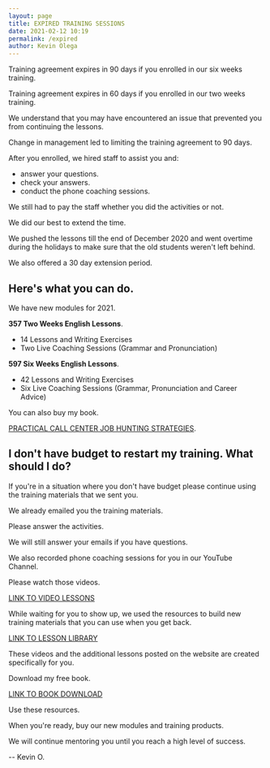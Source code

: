 ```yaml
--- 
layout: page
title: EXPIRED TRAINING SESSIONS
date: 2021-02-12 10:19
permalink: /expired 
author: Kevin Olega 
--- 
```

Training agreement expires in 90 days if you enrolled in our six weeks training.

Training agreement expires in 60 days if you enrolled in our two weeks training.

We understand that you may have encountered an issue that prevented you from continuing the lessons.

Change in management led to limiting the training agreement to 90 days.

After you enrolled, we hired staff to assist you and:

- answer your questions.
- check your answers.
- conduct the phone coaching sessions.

We still had to pay the staff whether you did the activities or not.

We did our best to extend the time.

We pushed the lessons till the end of December 2020 and went overtime during the holidays to make sure that the old students weren't left behind.

We also offered a 30 day extension period.

## Here's what you can do.

We have new modules for 2021.

**357 Two Weeks English Lessons**.

- 14 Lessons and Writing Exercises
- Two Live Coaching Sessions (Grammar and Pronunciation)

**597 Six Weeks English Lessons**.

- 42 Lessons and Writing Exercises
- Six Live Coaching Sessions (Grammar, Pronunciation and Career Advice)

You can also buy my book.

[PRACTICAL CALL CENTER JOB HUNTING STRATEGIES](https://callcentertrainingtips.com/shy-book).

## I don't have budget to restart my training. What should I do?

If you're in a situation where you don't have budget please continue using the training materials that we sent you.

We already emailed you the training materials.

Please answer the activities.

We will still answer your emails if you have questions.

We also recorded phone coaching sessions for you in our YouTube Channel.

Please watch those videos.

[LINK TO VIDEO LESSONS](https://callcentertrainingtips.com/videos)

While waiting for you to show up, we used the resources to build new training materials that you can use when you get back.

[LINK TO LESSON LIBRARY](https://callcentertrainingtips.com)

These videos and the additional lessons posted on the website are created specifically for you.

Download my free book.

[LINK TO BOOK DOWNLOAD](https://callcentertrainingtips.com/sbb-book/ )

Use these resources.

When you're ready, buy our new modules and training products.

We will continue mentoring you until you reach a high level of success.

-- Kevin O.

<script async>(function(s,u,m,o,j,v){j=u.createElement(m);v=u.getElementsByTagName(m)[0];j.async=1;j.src=o;j.dataset.sumoSiteId='3544a69c272c9a0f8aebfa25b68ded195fc5c7b5bed67851024278b62231c636';v.parentNode.insertBefore(j,v)})(window,document,'script','//load.sumo.com/');</script>
